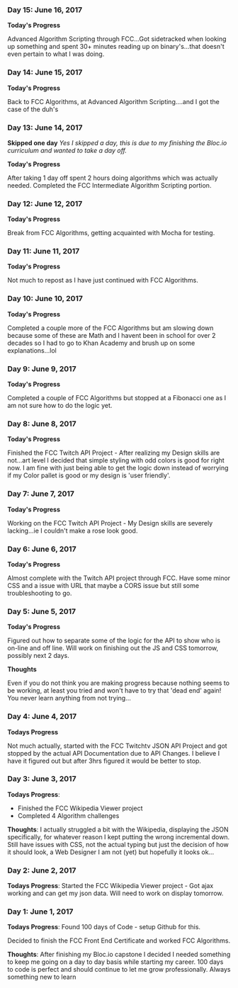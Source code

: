 <!-- # 100 Days Of Code - Log

### Day 0: February 30, 2016 (Example 1)
##### (delete me or comment me out)

**Today's Progress**: Fixed CSS, worked on canvas functionality for the app.

**Thoughts:** I really struggled with CSS, but, overall, I feel like I am slowly getting better at it. Canvas is still new for me, but I managed to figure out some basic functionality.

**Link to work:** [Calculator App](http://www.example.com) -->

### Day 15: June 16, 2017

**Today's Progress**

Advanced Algorithm Scripting through FCC...Got sidetracked when looking up something and spent 30+ minutes reading up on binary's...that doesn't even pertain to what I was doing.

### Day 14: June 15, 2017

**Today's Progress**

Back to FCC Algorithms, at Advanced Algorithm Scripting....and I got the case of the duh's

### Day 13: June 14, 2017

**Skipped one day**
_Yes I skipped a day, this is due to my finishing the Bloc.io curriculum and wanted to take a day off._

**Today's Progress**

After taking 1 day off spent 2 hours doing algorithms which was actually needed. Completed the FCC Intermediate Algorithm Scripting portion.


### Day 12: June 12, 2017

**Today's Progress**

Break from FCC Algorithms, getting acquainted with Mocha for testing.

### Day 11: June 11, 2017

**Today's Progress**

Not much to repost as I have just continued with FCC Algorithms.

### Day 10: June 10, 2017

**Today's Progress**

Completed a couple more of the FCC Algorithms but am slowing down because some of these are Math and I havent been in school for over 2 decades so I had to go to Khan Academy and brush up on some explanations...lol

### Day 9: June 9, 2017

**Today's Progress**

Completed a couple of FCC Algorithms but stopped at a Fibonacci one as I am not sure how to do the logic yet.

### Day 8: June 8, 2017

**Today's Progress**

Finished the FCC Twitch API Project - After realizing my Design skills are not...art level I decided that simple styling with odd colors is good for right now. I am fine with just being able to get the logic down instead of worrying if my Color pallet is good or my design is 'user friendly'.

### Day 7: June 7, 2017

**Today's Progress**

Working on the FCC Twitch API Project - My Design skills are severely lacking...ie I couldn't make a rose look good.

### Day 6: June 6, 2017

**Today's Progress**

Almost complete with the Twitch API project through FCC. Have some minor CSS and a issue with URL that maybe a CORS issue but still some troubleshooting to go.

### Day 5: June 5, 2017

**Today's Progress**

Figured out how to separate some of the logic for the API to show who is on-line and off line. Will work on finishing out the JS and CSS tomorrow, possibly next 2 days.

**Thoughts**

Even if you do not think you are making progress because nothing seems to be working, at least you tried and won't have to try that 'dead end' again! You never learn anything from not trying...

### Day 4: June 4, 2017

**Todays Progress**

Not much actually, started with the FCC Twitchtv JSON API Project and got stopped by the actual API Documentation due to API Changes. I believe I have it figured out but after 3hrs figured it would be better to stop.

### Day 3: June 3, 2017

**Todays Progress**:
  - Finished the FCC Wikipedia Viewer project
  - Completed 4 Algorithm challenges

**Thoughts**: I actually struggled a bit with the Wikipedia, displaying the JSON specifically, for whatever reason I kept putting the wrong incremental down. Still have issues with CSS, not the actual typing but just the decision of how it should look, a Web Designer I am not (yet) but hopefully it looks ok...

### Day 2: June 2, 2017

**Todays Progress**: Started the FCC Wikipedia Viewer project - Got ajax working and can get my json data. Will need to work on display tomorrow.

### Day 1: June 1, 2017

**Todays Progress**: Found 100 days of Code - setup Github for this.

Decided to finish the FCC Front End Certificate and worked FCC Algorithms.

**Thoughts**: After finishing my Bloc.io capstone I decided I needed something to keep me going on a day to day basis while starting my career. 100 days to code is perfect and should continue to let me grow professionally. Always something new to learn
